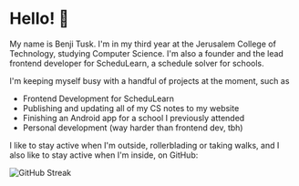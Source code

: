 # Hello! 👋
My name is Benji Tusk. I'm in my third year at the Jerusalem College of Technology, studying Computer Science. I'm also a founder and the lead frontend developer for ScheduLearn, a schedule solver for schools.

I'm keeping myself busy with a handful of projects at the moment, such as
- Frontend Development for ScheduLearn
- Publishing and updating all of my CS notes to my website
- Finishing an Android app for a school I previously attended
- Personal development (way harder than frontend dev, tbh)

I like to stay active when I'm outside, rollerblading or taking walks, and I also like to stay active when I'm inside, on GitHub:

![GitHub Streak](http://github-readme-streak-stats.herokuapp.com?user=benjitusk&theme=dark-smoky)

<!--
**benjitusk/benjitusk** is a ✨ _special_ ✨ repository because its `README.md` (this file) appears on your GitHub profile.

Here are some ideas to get you started:

- 🔭 I’m currently working on ...
- 🌱 I’m currently learning ...
- 👯 I’m looking to collaborate on ...
- 🤔 I’m looking for help with ...
- 💬 Ask me about ...
- 📫 How to reach me: ...
- 😄 Pronouns: ...
- ⚡ Fun fact: ...
![GitHub Streak](http://github-readme-streak-stats.herokuapp.com?user=benjitusk&theme=dark-smoky)

-->
